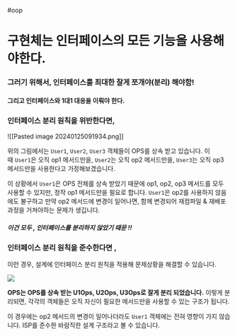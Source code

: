 #oop

# 구현체는 인터페이스의 모든 기능을 사용해야한다.
### 그러기 위해서, 인터페이스를 최대한 잘게 쪼개야(분리) 해야함! 
#### 그리고 인터페이스와 1대1 대응을 이뤄야 한다. 

### 인터페이스 분리 원칙을 위반한다면, 

![[Pasted image 20240125091934.png]]


위의 그림에서는 `User1`, `User2`, `User3` 객체들이 OPS를 상속 받고 있습니다. 이 때 `User1`은 오직 op1 메서드만을, `User2`는 오직 op2 메서드만을, `User3`는 오직 op3 메서드만을 사용한다고 가정해보겠습니다.

이 상황에서 `User1`은 OPS 전체를 상속 받았기 때문에 op1, op2, op3 메서드를 모두 사용할 수 있지만, 정작 op1 메서드만을 필요로 합니다. `User1`은 op2를 사용하지 않음에도 불구하고 만약 op2 메서드에 변경이 일어나면, 함께 변경되어 재컴파일 & 재배포 과정을 거쳐야하는 문제가 생깁니다. 

##### 이건 모두 , 인터페이스를 분리하지 않았기 때문 !! 

### 인터페이스 분리 원칙을 준수한다면 , 

이런 경우, 설계에 인터페이스 분리 원칙을 적용해 문제상황을 해결할 수 있습니다.

![](https://velog.velcdn.com/images/harinnnnn/post/f4c05e79-6559-4d32-a41e-57a0785be03f/image.png)

**OPS는 OPS를 상속 받는 U1Ops, U2Ops, U3Ops로 잘게 분리 되었습니다.** 이렇게 분리되면, 각각의 객체들은 오직 자신이 필요한 메서드만을 사용할 수 있는 구조가 됩니다.

이 경우에는 op2 메서드의 변경이 일어나더라도 `User1` 객체에는 전혀 영향이 가지 않습니다. ISP를 준수한 바람직한 설계 구조라고 볼 수 있습니다.